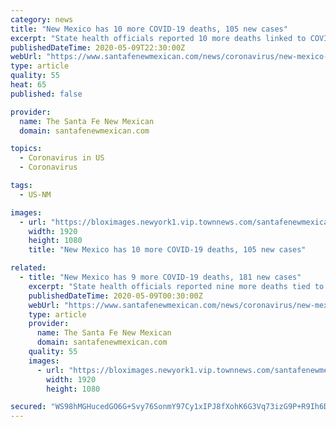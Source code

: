 ```yaml
---
category: news
title: "New Mexico has 10 more COVID-19 deaths, 105 new cases"
excerpt: "State health officials reported 10 more deaths linked to COVID-19 and 105 new cases Saturday. COVID-19, the respiratory illness caused by the novel coronavirus, has killed 191 people in New Mexico. The state has 4,"
publishedDateTime: 2020-05-09T22:30:00Z
webUrl: "https://www.santafenewmexican.com/news/coronavirus/new-mexico-has-10-more-covid-19-deaths-105-new-cases/article_c02bb8b6-9244-11ea-98a2-0f545c3f2644.html"
type: article
quality: 55
heat: 65
published: false

provider:
  name: The Santa Fe New Mexican
  domain: santafenewmexican.com

topics:
  - Coronavirus in US
  - Coronavirus

tags:
  - US-NM

images:
  - url: "https://bloximages.newyork1.vip.townnews.com/santafenewmexican.com/content/tncms/custom/image/91a8148a-466e-11e9-afc5-2fd66c148ffe.jpg"
    width: 1920
    height: 1080
    title: "New Mexico has 10 more COVID-19 deaths, 105 new cases"

related:
  - title: "New Mexico has 9 more COVID-19 deaths, 181 new cases"
    excerpt: "State health officials reported nine more deaths tied to COVID-19 and 181 new cases Friday. COVID-19, the respiratory illness caused by the novel coronavirus, has killed 181 people in New Mexico. As of Friday,"
    publishedDateTime: 2020-05-09T00:30:00Z
    webUrl: "https://www.santafenewmexican.com/news/coronavirus/new-mexico-has-9-more-covid-19-deaths-181-new-cases/article_096edbb8-9180-11ea-b3e3-2f10bf3d2029.html"
    type: article
    provider:
      name: The Santa Fe New Mexican
      domain: santafenewmexican.com
    quality: 55
    images:
      - url: "https://bloximages.newyork1.vip.townnews.com/santafenewmexican.com/content/tncms/custom/image/91a8148a-466e-11e9-afc5-2fd66c148ffe.jpg"
        width: 1920
        height: 1080

secured: "WS98hMGHucedGO6G+Svy76SonmY97Cy1xIPJ8fXohK6G3Vq73izG9P+R9Ih6DgBrvWEN+NFZ0BPtFve8471scIOX8xX1dqVsHqtmdbINd2c01HKKo2EVj+EOn9oGVsJVNzgj/BtAhzgKCOY5R/X1MdO2Jl3FodU36kXhepqlvz+WWGUYXV1D33l1RBUpRv0ykgnS2WKmBZ6eA58RuRgH7SEnvW9+QtKlP3qSPPuId6TgyIFfS4TQjUp0hOdX4l9rxGrqJFMwXwBR1P3OKqTmZ+KupAmWuc82TpclQ0gk6v2A0lbtJZAzJjwauNUa3dRs;TfK3YUBhwbHI50Ph3Pw0+g=="
---
```


